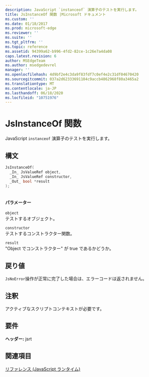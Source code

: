 ```yaml
---
description: JavaScript `instanceof` 演算子のテストを実行します。
title: JsInstanceOf 関数 |Microsoft ドキュメント
ms.custom: ''
ms.date: 01/18/2017
ms.prod: microsoft-edge
ms.reviewer: ''
ms.suite: ''
ms.tgt_pltfrm: ''
ms.topic: reference
ms.assetid: 94399a62-b996-4fd2-82ce-1c26e7a4da08
caps.latest.revision: 6
author: MSEdgeTeam
ms.author: msedgedevrel
manager: ''
ms.openlocfilehash: 4d9bf2e4c3da9f83fdf7c0ef4e2c31df04670420
ms.sourcegitcommit: 037a2d62333691104c9accb4862968f80a3465a2
ms.translationtype: MT
ms.contentlocale: ja-JP
ms.lasthandoff: 06/18/2020
ms.locfileid: "10751976"
---
```

# JsInstanceOf 関数
JavaScript `instanceof` 演算子のテストを実行します。  
  
## 構文  
  
```cpp  
JsInstanceOf(   
  _In_ JsValueRef object,  
  _In_ JsValueRef constructor,  
  _Out_ bool *result  
);  
  
```  
  
#### パラメーター  
 `object`  
 テストするオブジェクト。  
  
 `constructor`  
 テストするコンストラクター関数。  
  
 `result`  
 "Object でコンストラクター" が true であるかどうか。  
  
## 戻り値  
 `JsNoError`操作が正常に完了した場合は、エラーコードは返されません。  
  
## 注釈  
 アクティブなスクリプトコンテキストが必要です。  
  
## 要件  
 **ヘッダー:** jsrt  
  
## 関連項目  
 [リファレンス (JavaScript ランタイム)](../chakra-hosting/reference-javascript-runtime.md)